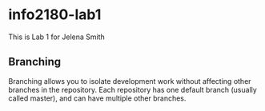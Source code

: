 # info2180-lab1

This is Lab 1 for Jelena Smith

## Branching
Branching allows you to isolate development work without 
affecting other branches in the repository. Each repository 
has one default branch (usually called master), and can have 
multiple other branches.

